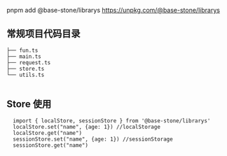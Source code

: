 pnpm add @base-stone/librarys
https://unpkg.com/@base-stone/librarys


## 常规项目代码目录

```
├── fun.ts
├── main.ts
├── request.ts
├── store.ts
└── utils.ts
    
```

## Store 使用
```
  import { localStore, sessionStore } from '@base-stone/librarys' 
  localStore.set("name", {age: 1}) //localStorage
  localStore.get("name")
  sessionStore.set("name", {age: 1}) //sessionStorage
  sessionStore.get("name")
```
